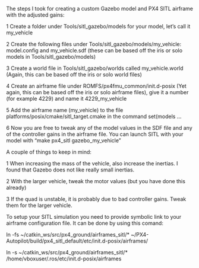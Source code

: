 The steps I took for creating a custom Gazebo model and PX4 SITL airframe with the adjusted gains:

1
Create a folder under Tools/sitl_gazebo/models for your model, let’s call it my_vehicle

2 
Create the following files under Tools/sitl_gazebo/models/my_vehicle: model.config and my_vehicle.sdf (these can be based off the iris or solo models in Tools/sitl_gazebo/models)

3 
Create a world file in Tools/sitl_gazebo/worlds called my_vehicle.world (Again, this can be based off the iris or solo world files)

4 
Create an airframe file under ROMFS/px4fmu_common/init.d-posix (Yet again, this can be based off the iris or solo airframe files), give it a number (for example 4229) and name it 4229_my_vehicle

5 
Add the airframe name (my_vehicle) to the file platforms/posix/cmake/sitl_target.cmake in the command set(models …

6
Now you are free to tweak any of the model values in the SDF file and any of the controller gains in the airframe file.
You can launch SITL with your model with “make px4_sitl gazebo_my_vehicle”



A couple of things to keep in mind:

1 
When increasing the mass of the vehicle, also increase the inertias. I found that Gazebo does not like really small inertias.

2 
With the larger vehicle, tweak the motor values (but you have done this already)

3 
If the quad is unstable, it is probably due to bad controller gains. Tweak them for the larger vehicle.






To setup your SITL simulation you need to provide symbolic link to your airframe configuration file.
It can be done by using this comand:

ln -fs ~/catkin_ws/src/px4_ground/airframes_sitl/* ~/PX4-Autopilot/build/px4_sitl_default/etc/init.d-posix/airframes/

ln -s ~/catkin_ws/src/px4_ground/airframes_sitl/* /home/vboxuser/.ros/etc/init.d-posix/airframes